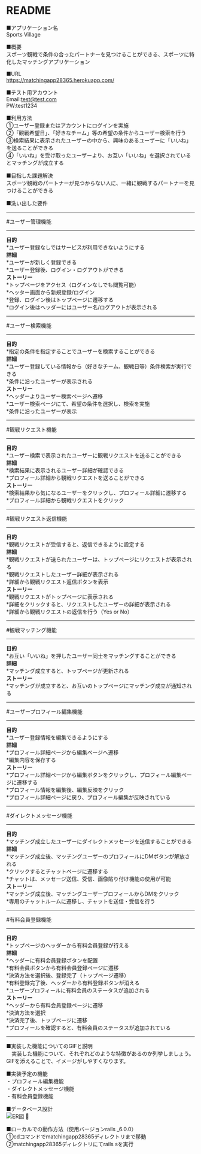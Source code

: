# README

■アプリケーション名  
  Sports Village

■概要  
  スポーツ観戦で条件の合ったパートナーを見つけることができる、スポーツに特化したマッチングアプリケーション

■URL  
  https://matchingapp28365.herokuapp.com/

■テスト用アカウント  
  Email:test@test.com  
  PW:test1234  

■利用方法  
①ユーザー登録またはアカウントにログインを実施  
②「観戦希望日」、「好きなチーム」等の希望の条件からユーザー検索を行う  
③検索結果に表示されたユーザーの中から、興味のあるユーザーに「いいね」を送ることができる  
④「いいね」を受け取ったユーザーより、お互い「いいね」を選択されているとマッチングが成立する  

■目指した課題解決  
  スポーツ観戦のパートナーが見つからない人に、一緒に観戦するパートナーを見つけることができる

■洗い出した要件
***
#ユーザー管理機能   
***
**目的**  
*ユーザー登録なしではサービスが利用できないようにする  
**詳細**  
*ユーザーが新しく登録できる  
*ユーザー登録後、ログイン・ログアウトができる  
**ストーリー**  
*トップページをアクセス（ログインなしでも閲覧可能）  
*ヘッター画面から新規登録/ログイン  
*登録、ログイン後はトップページに遷移する  
*ログイン後はヘッダーにはユーザー名/ログアウトが表示される  
***
#ユーザー検索機能  
***
**目的**  
*指定の条件を指定することでユーザーを検索することができる  
**詳細**  
*ユーザー登録している情報から（好きなチーム、観戦日等）条件検索が実行できる  
*条件に沿ったユーザーが表示される  
**ストーリー**  
*ヘッダーよりユーザー検索ページへ遷移  
*ユーザー検索ページにて、希望の条件を選択し、検索を実施  
*条件に沿ったユーザーが表示  
***
#観戦リクエスト機能  
***
**目的**  
*ユーザー検索で表示されたユーザーに観戦リクエストを送ることができる  
**詳細**  
*検索結果に表示されるユーザー詳細が確認できる  
*プロフィール詳細から観戦リクエストを送ることができる  
**ストーリー**  
*検索結果から気になるユーザーをクリックし、プロフィール詳細に遷移する  
*プロフィール詳細から観戦リクエストをクリック  
***
#観戦リクエスト返信機能  
***
**目的**  
*観戦リクエストが受信すると、返信できるように設定する  
**詳細**  
*観戦リクエストが送られたユーザーは、トップページにリクエストが表示される  
*観戦リクエストしたユーザー詳細が表示される  
*詳細から観戦リクエスト返信ボタンを表示  
**ストーリー**  
*観戦リクエストがトップページに表示される  
*詳細をクリックすると、リクエストしたユーザーの詳細が表示される  
*詳細から観戦リクエストの返信を行う（Yes or No）  
***
#観戦マッチング機能  
***
**目的**  
*お互い「いいね」を押したユーザー同士をマッチングすることができる  
**詳細**  
*マッチング成立すると、トップページが更新される  
**ストーリー**  
*マッチングが成立すると、お互いのトップページにマッチング成立が通知される  
***
#ユーザープロフィール編集機能  
***
**目的**  
*ユーザー登録情報を編集できるようにする  
**詳細**  
*プロフィール詳細ページから編集ページへ遷移  
*編集内容を保存する  
**ストーリー**  
*プロフィール詳細ページから編集ボタンをクリックし、プロフィール編集ページに遷移する  
*プロフィール情報を編集後、編集反映をクリック  
*プロフィール詳細ページに戻り、プロフィール編集が反映されている  
***
#ダイレクトメッセージ機能  
***
**目的**  
*マッチング成立したユーザーにダイレクトメッセージを送信することができる  
**詳細**  
*マッチング成立後、マッチングユーザーのプロフィールにDMボタンが解放される  
*クリックするとチャットページに遷移する  
*チャットは、メッセージ送信、受信、画像貼り付け機能の使用が可能  
**ストーリー**  
*マッチング成立後、マッチングユーザープロフィールからDMをクリック  
*専用のチャットルームに遷移し、チャットを送信・受信を行う  
***
#有料会員登録機能  
***
**目的**  
*トップページのヘッダーから有料会員登録が行える  
**詳細**  
*ヘッダーに有料会員登録ボタンを配置  
*有料会員ボタンから有料会員登録ページに遷移  
*決済方法を選択後、登録完了（トップページ遷移）  
*有料登録完了後、ヘッダーから有料登録ボタンが消える  
*ユーザープロフィールに有料会員のステータスが追加される  
**ストーリー**  
*ヘッダーから有料会員登録ページに遷移  
*決済方法を選択  
*決済完了後、トップページに遷移  
*プロフィールを確認すると、有料会員のステータスが追加されている  
***  


■実装した機能についてのGIFと説明  
　実装した機能について、それぞれどのような特徴があるのか列挙しましょう。GIFを添えることで、イメージがしやすくなります。

■実装予定の機能  
  ・プロフィール編集機能  
  ・ダイレクトメッセージ機能  
  ・有料会員登録機能
  
■データベース設計  
  ![ER図](https://imgur.com/a/CmPOGDW)
  

■ローカルでの動作方法（使用バージョンrails _6.0.0）  
  ①cdコマンドでmatchingapp28365ディレクトリまで移動  
  ②matchingapp28365ディレクトリにてrails sを実行  
